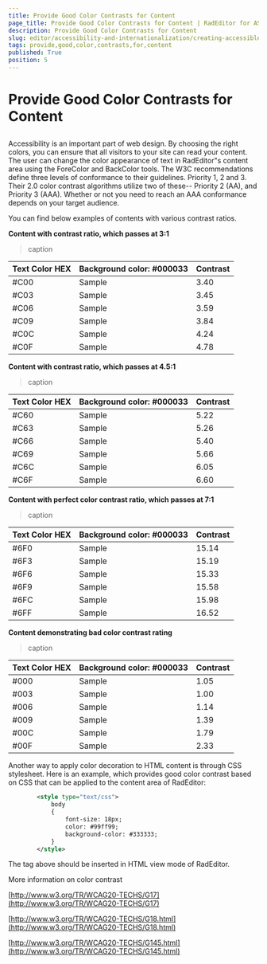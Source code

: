 ```yaml
---
title: Provide Good Color Contrasts for Content
page_title: Provide Good Color Contrasts for Content | RadEditor for ASP.NET AJAX Documentation
description: Provide Good Color Contrasts for Content
slug: editor/accessibility-and-internationalization/creating-accessible-content/provide-good-color-contrasts-for-content
tags: provide,good,color,contrasts,for,content
published: True
position: 5
---
```


# Provide Good Color Contrasts for Content



## 

Accessibility is an important part of web design. By choosing the right colors, you can ensure that all visitors to your site can read your content. The user can change the color appearance of text in RadEditor"s content area using the ForeColor and BackColor tools. The W3C recommendations define three levels of conformance to their guidelines. Priority 1, 2 and 3. Their 2.0 color contrast algorithms utilize two of these-- Priority 2 (AA), and Priority 3 (AAA). Whether or not you need to reach an AAA conformance depends on your target audience.

You can find below examples of contents with various contrast ratios.

**Content with contrast ratio, which passes at 3:1**




>caption  

| Text Color HEX | Background color: #000033 | Contrast |
| ------ | ------ | ------ |
|#C00|Sample|3.40|
|#C03|Sample|3.45|
|#C06|Sample|3.59|
|#C09|Sample|3.84|
|#C0C|Sample|4.24|
|#C0F|Sample|4.78|

**Content with contrast ratio, which passes at 4.5:1**


>caption  

| Text Color HEX | Background color: #000033 | Contrast |
| ------ | ------ | ------ |
|#C60|Sample|5.22|
|#C63|Sample|5.26|
|#C66|Sample|5.40|
|#C69|Sample|5.66|
|#C6C|Sample|6.05|
|#C6F|Sample|6.60|

**Content with perfect color contrast ratio, which passes at 7:1**


>caption  

| Text Color HEX | Background color: #000033 | Contrast |
| ------ | ------ | ------ |
|#6F0|Sample|15.14|
|#6F3|Sample|15.19|
|#6F6|Sample|15.33|
|#6F9|Sample|15.58|
|#6FC|Sample|15.98|
|#6FF|Sample|16.52|

**Content demonstrating bad color contrast rating**


>caption  

| Text Color HEX | Background color: #000033 | Contrast |
| ------ | ------ | ------ |
|#000|Sample|1.05|
|#003|Sample|1.00|
|#006|Sample|1.14|
|#009|Sample|1.39|
|#00C|Sample|1.79|
|#00F|Sample|2.33|

Another way to apply color decoration to HTML content is through CSS stylesheet. Here is an example, which provides good color contrast based on CSS that can be applied to the content area of RadEditor:

````XML
	    <style type="text/css">
	        body
	        {
	            font-size: 18px;
	            color: #99ff99;
	            background-color: #333333;
	        }
	    </style>
````



The tag above should be inserted in HTML view mode of RadEditor.

More information on color contrast

[http://www.w3.org/TR/WCAG20-TECHS/G17](http://www.w3.org/TR/WCAG20-TECHS/G17)

[http://www.w3.org/TR/WCAG20-TECHS/G18.html](http://www.w3.org/TR/WCAG20-TECHS/G18.html)

[http://www.w3.org/TR/WCAG20-TECHS/G145.html](http://www.w3.org/TR/WCAG20-TECHS/G145.html)
